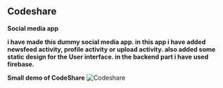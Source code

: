 ## Codeshare
**Social media app** 

**i have made this dummy social media app. in this app i have added newsfeed activity, profile activity or upload activity. also added some static design for the User interface.
in the backend part i have used firebase.**

**Small demo of CodeShare**
![Codeshare](https://user-images.githubusercontent.com/42887563/89320833-a71c1100-d69f-11ea-8498-b84af7be8a49.gif)


